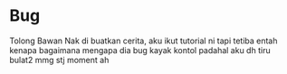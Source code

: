 # Bug
Tolong Bawan
Nak di buatkan cerita, aku ikut tutorial ni tapi tetiba entah kenapa bagaimana mengapa dia bug kayak kontol padahal aku dh tiru bulat2 mmg stj moment ah
